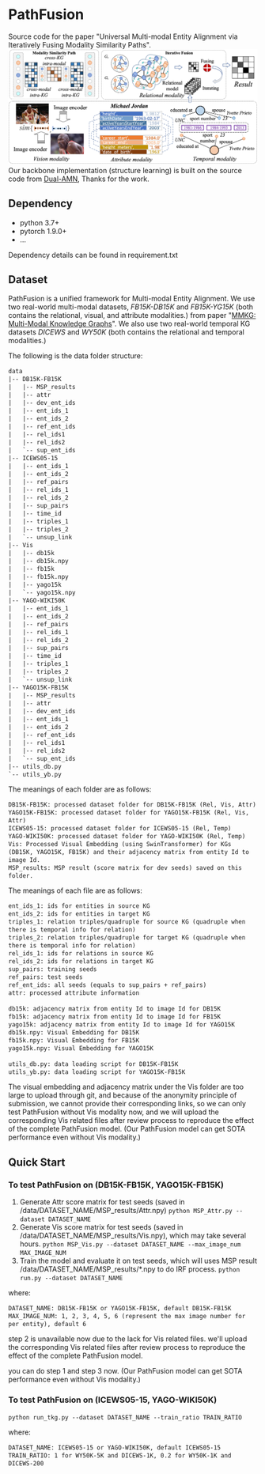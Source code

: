 # PathFusion
Source code for the paper "Universal Multi-modal Entity Alignment via Iteratively Fusing Modality Similarity Paths".
![](images/framework.jpg)
Our backbone implementation (structure learning) is built on the source code from [Dual-AMN](https://github.com/MaoXinn/Dual-AMN), Thanks for the work.

## Dependency
* python 3.7+
* pytorch 1.9.0+
* ...

Dependency details can be found in requirement.txt

## Dataset
PathFusion is a unified framework for Multi-modal Entity Alignment. We use two real-world multi-modal datasets, *FB15K-DB15K* and *FB15K-YG15K* (both contains the relational, visual, and attribute modalities.) from paper "[MMKG: Multi-Modal Knowledge Graphs](https://arxiv.org/abs/1903.05485)". We also use two real-world temporal KG datasets *DICEWS* and *WY50K* (both contains the relational and temporal modalities.)

The following is the data folder structure:
```
data
|-- DB15K-FB15K
|   |-- MSP_results
|   |-- attr
|   |-- dev_ent_ids
|   |-- ent_ids_1
|   |-- ent_ids_2
|   |-- ref_ent_ids
|   |-- rel_ids1
|   |-- rel_ids2
|   `-- sup_ent_ids
|-- ICEWS05-15
|   |-- ent_ids_1
|   |-- ent_ids_2
|   |-- ref_pairs
|   |-- rel_ids_1
|   |-- rel_ids_2
|   |-- sup_pairs
|   |-- time_id
|   |-- triples_1
|   |-- triples_2
|   `-- unsup_link
|-- Vis
|   |-- db15k
|   |-- db15k.npy
|   |-- fb15k
|   |-- fb15k.npy
|   |-- yago15k
|   `-- yago15k.npy
|-- YAGO-WIKI50K
|   |-- ent_ids_1
|   |-- ent_ids_2
|   |-- ref_pairs
|   |-- rel_ids_1
|   |-- rel_ids_2
|   |-- sup_pairs
|   |-- time_id
|   |-- triples_1
|   |-- triples_2
|   `-- unsup_link
|-- YAGO15K-FB15K
|   |-- MSP_results
|   |-- attr
|   |-- dev_ent_ids
|   |-- ent_ids_1
|   |-- ent_ids_2
|   |-- ref_ent_ids
|   |-- rel_ids1
|   |-- rel_ids2
|   `-- sup_ent_ids
|-- utils_db.py
`-- utils_yb.py
```

The meanings of each folder are as follows:
```
DB15K-FB15K: processed dataset folder for DB15K-FB15K (Rel, Vis, Attr)
YAGO15K-FB15K: processed dataset folder for YAGO15K-FB15K (Rel, Vis, Attr)
ICEWS05-15: processed dataset folder for ICEWS05-15 (Rel, Temp)
YAGO-WIKI50K: processed dataset folder for YAGO-WIKI50K (Rel, Temp)
Vis: Processed Visual Embedding (using SwinTransformer) for KGs (DB15K, YAGO15K, FB15K) and their adjacency matrix from entity Id to image Id.
MSP_results: MSP result (score matrix for dev seeds) saved on this folder.
```

The meanings of each file are as follows:
```
ent_ids_1: ids for entities in source KG
ent_ids_2: ids for entities in target KG
triples_1: relation triples/quadruple for source KG (quadruple when there is temporal info for relation)
triples_2: relation triples/quadruple for target KG (quadruple when there is temporal info for relation)
rel_ids_1: ids for relations in source KG
rel_ids_2: ids for relations in target KG
sup_pairs: training seeds
ref_pairs: test seeds
ref_ent_ids: all seeds (equals to sup_pairs + ref_pairs)
attr: processed attribute information

db15k: adjacency matrix from entity Id to image Id for DB15K
fb15k: adjacency matrix from entity Id to image Id for FB15K
yago15k: adjacency matrix from entity Id to image Id for YAGO15K
db15k.npy: Visual Embedding for DB15K
fb15k.npy: Visual Embedding for FB15K
yago15k.npy: Visual Embedding for YAGO15K

utils_db.py: data loading script for DB15K-FB15K
utils_yb.py: data loading script for YAGO15K-FB15K
```


The visual embedding and adjacency matrix under the Vis folder are too large to upload through git, and because of the anonymity principle of submission, we cannot provide their corresponding links, so we can only test PathFusion without Vis modality now, and we will upload the corresponding Vis related files after review process to reproduce the effect of the complete PathFusion model. (Our PathFusion model can get SOTA performance even without Vis modality.)





## Quick Start
### To test PathFusion on (DB15K-FB15K, YAGO15K-FB15K)
1. Generate Attr score matrix for test seeds (saved in /data/DATASET_NAME/MSP_results/Attr.npy)
`python MSP_Attr.py --dataset DATASET_NAME`
2. Generate Vis score matrix for test seeds (saved in /data/DATASET_NAME/MSP_results/Vis.npy), which may take several hours.
`python MSP_Vis.py --dataset DATASET_NAME --max_image_num MAX_IMAGE_NUM`
3. Train the model and evaluate it on test seeds, which will uses MSP result /data/DATASET_NAME/MSP_results/*.npy to do IRF process.
`python run.py --dataset DATASET_NAME`

where:
```
DATASET_NAME: DB15K-FB15K or YAGO15K-FB15K, default DB15K-FB15K
MAX_IMAGE_NUM: 1, 2, 3, 4, 5, 6 (represent the max image number for per entity), default 6
```

step 2 is unavailable now due to the lack for Vis related files. we'll upload the corresponding Vis related files after review process to reproduce the effect of the complete PathFusion model.

you can do step 1 and step 3 now. (Our PathFusion model can get SOTA performance even without Vis modality.)

### To test PathFusion on (ICEWS05-15, YAGO-WIKI50K)
`python run_tkg.py --dataset DATASET_NAME --train_ratio TRAIN_RATIO`

where:
```
DATASET_NAME: ICEWS05-15 or YAGO-WIKI50K, default ICEWS05-15
TRAIN_RATIO: 1 for WY50K-5K and DICEWS-1K, 0.2 for WY50K-1K and DICEWS-200
```


